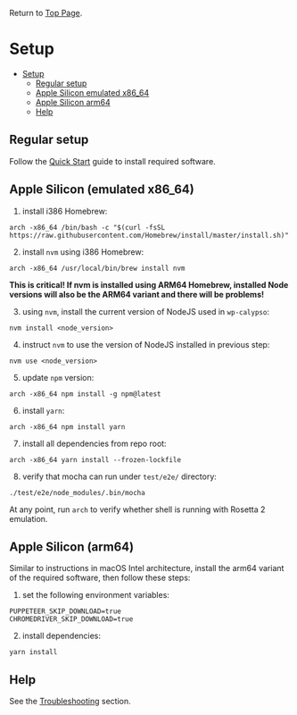 Return to [Top Page](../README.md).

# Setup

<!-- TOC -->

- [Setup](#setup)
  - [Regular setup](#regular-setup)
  - [Apple Silicon emulated x86_64](#apple-silicon-emulated-x86_64)
  - [Apple Silicon arm64](#apple-silicon-arm64)
  - [Help](#help)

<!-- /TOC -->

## Regular setup

Follow the [Quick Start](../README.md) guide to install required software.

## Apple Silicon (emulated x86_64)

1. install i386 Homebrew:

```
arch -x86_64 /bin/bash -c "$(curl -fsSL https://raw.githubusercontent.com/Homebrew/install/master/install.sh)"
```

2. install `nvm` using i386 Homebrew:

```
arch -x86_64 /usr/local/bin/brew install nvm
```

**This is critical! If nvm is installed using ARM64 Homebrew, installed Node versions will also be the ARM64 variant and there will be problems!**

3. using `nvm`, install the current version of NodeJS used in `wp-calypso`:

```
nvm install <node_version>
```

4. instruct `nvm` to use the version of NodeJS installed in previous step:

```
nvm use <node_version>
```

5. update `npm` version:

```
arch -x86_64 npm install -g npm@latest
```

6. install `yarn`:

```
arch -x86_64 npm install yarn
```

7. install all dependencies from repo root:

```
arch -x86_64 yarn install --frozen-lockfile
```

8. verify that mocha can run under `test/e2e/` directory:

```
./test/e2e/node_modules/.bin/mocha
```

At any point, run `arch` to verify whether shell is running with Rosetta 2 emulation.

## Apple Silicon (arm64)

Similar to instructions in macOS Intel architecture, install the arm64 variant of the required software, then follow these steps:

1. set the following environment variables:

```
PUPPETEER_SKIP_DOWNLOAD=true
CHROMEDRIVER_SKIP_DOWNLOAD=true
```

2. install dependencies:

```
yarn install
```

## Help

See the [Troubleshooting](troubleshooting.md) section.

